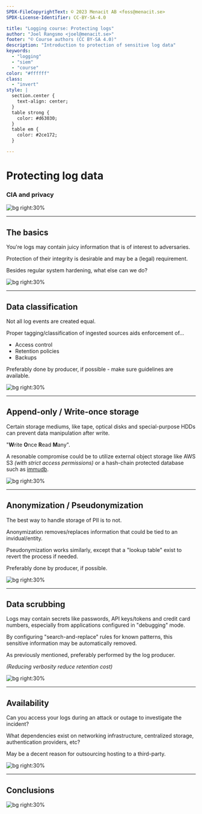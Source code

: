 ```yaml
---
SPDX-FileCopyrightText: © 2023 Menacit AB <foss@menacit.se>
SPDX-License-Identifier: CC-BY-SA-4.0

title: "Logging course: Protecting logs"
author: "Joel Rangsmo <joel@menacit.se>"
footer: "© Course authors (CC BY-SA 4.0)"
description: "Introduction to protection of sensitive log data"
keywords:
  - "logging"
  - "siem"
  - "course"
color: "#ffffff"
class:
  - "invert"
style: |
  section.center {
    text-align: center;
  }
  table strong {
    color: #d63030;
  }
  table em {
    color: #2ce172;
  }

---
```

<!-- _footer: "%ATTRIBUTION_PREFIX% Gobi (CC BY 2.0)" -->
# Protecting log data
### CIA and privacy

![bg right:30%](images/12-cyborg.jpg)

<!--
-->

---
<!-- _footer: "%ATTRIBUTION_PREFIX% Gobi (CC BY 2.0)" -->
## The basics
You're logs may contain juicy information
that is of interest to adversaries.  

Protection of their integrity is
desirable and may be a (legal) requirement.

Besides regular system hardening,
what else can we do?

![bg right:30%](images/12-cyborg.jpg)

<!--
-->

---
<!-- _footer: "%ATTRIBUTION_PREFIX% Pelle Sten (CC BY 2.0)" -->
## Data classification
Not all log events are created equal.  

Proper tagging/classification of
ingested sources aids enforcement of...

- Access control
- Retention policies
- Backups

Preferably done by producer, if possible -
make sure guidelines are available.

![bg right:30%](images/12-silos.jpg)

<!--
-->

---
<!-- _footer: "%ATTRIBUTION_PREFIX% Fritzchens Fritz (CC0 1.0)" -->
## Append-only / Write-once storage
Certain storage mediums, like tape,
optical disks and special-purpose HDDs can
prevent data manipulation after write.

"**W**rite **O**nce **R**ead **M**any".  

A resonable compromise could be to
utilize external object storage like
AWS S3 _(with strict access permissions)_
or a hash-chain protected database
such as [immudb](https://immudb.io/).

![bg right:30%](images/12-minerals.jpg)

<!--
-->

---
<!-- _footer: "%ATTRIBUTION_PREFIX% Wendelin Jacober (CC0 1.0)" -->
## Anonymization / Pseudonymization
The best way to handle storage
of PII is to not.

Anonymization removes/replaces information
that could be tied to an invidual/entity.

Pseudonymization works similarly,
except that a "lookup table" exist to
revert the process if needed.

Preferably done by producer, if possible.

![bg right:30%](images/12-mirrors.jpg)

<!--
-->

---
<!-- _footer: "%ATTRIBUTION_PREFIX% The Preiser Project (CC BY 2.0)" -->
## Data scrubbing
Logs may contain secrets like passwords,
API keys/tokens and credit card numbers,
especially from applications configured
in "debugging" mode.  

By configuring "search-and-replace"
rules for known patterns, this sensitive
information may be automatically removed.

As previously mentioned, preferably
performed by the log producer.

_(Reducing verbosity reduce retention cost)_

![bg right:30%](images/12-cleaning.jpg)

<!--
-->

---
<!-- _footer: "%ATTRIBUTION_PREFIX% Quinn Dombrowski (CC BY-SA 2.0)" -->
## Availability
Can you access your logs during an attack
or outage to investigate the incident?

What dependencies exist on networking
infrastructure, centralized storage,
authentication providers, etc?

May be a decent reason for outsourcing
hosting to a third-party.

![bg right:30%](images/12-pillars.jpg)

<!--
-->

---
<!-- _footer: "%ATTRIBUTION_PREFIX% David Revoy (CC BY 3.0)" -->
## Conclusions

![bg right:30%](images/12-airship.jpg)

<!--
-->

